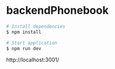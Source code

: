 # backendPhonebook

```bash
# Install dependencies
$ npm install

# Start application
$ npm run dev
```

http://localhost:3001/